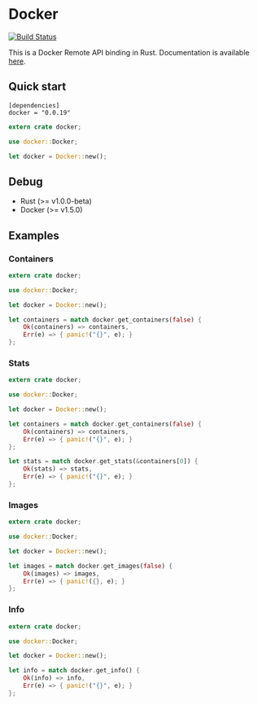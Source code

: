 # Docker

[![Build Status](https://travis-ci.org/ghmlee/rust-docker.svg)](https://travis-ci.org/ghmlee/rust-docker)

This is a Docker Remote API binding in Rust. Documentation is available [here](https://ghmlee.github.io/rust-docker/doc/docker).

## Quick start

```
[dependencies]
docker = "0.0.19"
```

```rust
extern crate docker;

use docker::Docker;

let docker = Docker::new();
```

## Debug
* Rust (>= v1.0.0-beta)
* Docker (>= v1.5.0)

## Examples

### Containers

```rust
extern crate docker;

use docker::Docker;

let docker = Docker::new();

let containers = match docker.get_containers(false) {
    Ok(containers) => containers,
    Err(e) => { panic!("{}", e); }
};
```

### Stats

```rust
extern crate docker;

use docker::Docker;

let docker = Docker::new();

let containers = match docker.get_containers(false) {
    Ok(containers) => containers,
    Err(e) => { panic!("{}", e); }
};

let stats = match docker.get_stats(&containers[0]) {
    Ok(stats) => stats,
    Err(e) => { panic!("{}", e); }
};
```

### Images

```rust
extern crate docker;

use docker::Docker;

let docker = Docker::new();

let images = match docker.get_images(false) {
    Ok(images) => images,
    Err(e) => { panic!({}, e); }
};

```

### Info

```rust
extern crate docker;

use docker::Docker;

let docker = Docker::new();

let info = match docker.get_info() {
    Ok(info) => info,
    Err(e) => { panic!("{}", e); }
};
```